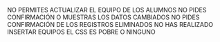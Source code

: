 NO PERMITES ACTUALIZAR EL EQUIPO DE LOS ALUMNOS
NO PIDES CONFIRMACIÓN O MUESTRAS LOS DATOS CAMBIADOS
NO PIDES CONFIRMACIÓN DE LOS REGISTROS ELIMINADOS
NO HAS REALIZADO INSERTAR EQUIPOS
EL CSS ES POBRE O NINGUNO
